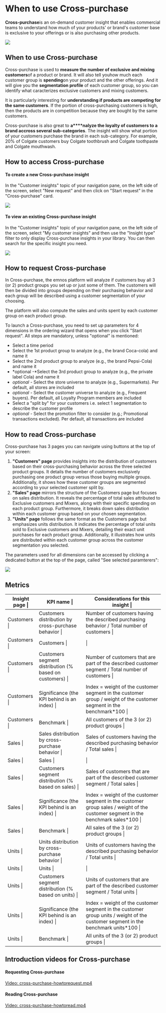 # When to use Cross-purchase

**Cross-purchase**is an on-demand customer insight that enables commercial teams to understand how much of your products' or brand's customer base is exclusive to your offerings or is also purchasing other products.

![](images/cross-purchase-output.png)

## When to use Cross-purchase

Cross-purchase is used to **measure the number of exclusive and mixing customers**of a product or brand. It will also tell youhow much each customer group is **spending**on your product and the other offerings. And it will give you the **segmentation profile** of each customer group, so you can identify what caracterizes exclusive customers and mixing customers.

It is particularly interesting for **understanding if products are competing for the same customers**. If the portion of cross-purchasing customers is high, then the products are in competition because they are bought by the same customers.

Cross-purchase is also great to **a****nalyze the loyalty of customers to a brand accross several sub-categories**. The insight will show what portion of your customers purchase the brand in each sub-category. For example, 20% of Colgate customers buy Colgate toothbrush and Colgate toothpaste and Colgate mouthwash.

## How to access Cross-purchase

#### To create a new Cross-purchase insight

In the "Customer insights" topic of your navigation pane, on the left side of the screen, select "New request" and then click on "Start request" in the "Cross-purchase" card.

![](images/1737644427740.png)

#### To view an existing Cross-purchase insight

In the "Customer insights" topic of your navigation pane, on the left side of the screen, select "My customer insights" and then use the "Insight type" filter to only display Cross-purchase insights in your library. You can then search for the specific insight you need.

![](images/1737731895218.png)

## How to request Cross-purchase

In Cross-purchase, the emnos platform will analyze if customers buy all 3 (or 2) product groups you set up or just some of them. The customers will then be divided into groups depending on their purchasing behavior and each group will be described using a customer segmentation of your choosing.

The platform will also compute the sales and units spent by each customer group on each product group.

To launch a Cross-purchase, you need to set up parameters for 4 dimensions in the ordering wizard that opens when you click "Start request". All steps are mandatory, unless "optional" is mentioned:

* Select a time period
* Select the 1st product group to analyze (e.g., the brand Coca-cola) and name it
* Select the 2nd product group to analyze (e.g., the brand Pepsi-Cola) and name it
* *optional -*Select the 3rd product group to analyze (e.g., the private label Cola) and name it
* *optional* - Select the store universe to analyze (e.g., Supermarkets). Per default, all stores are included
* *optional* - Select the customer universe to analyze (e.g., Frequent buyers). Per default, all Loyalty Program members are included
* Select a "split by" for your customers i.e. select 1 segmentation to describe the customer profile
* *optional* - Select the promotion filter to consider (e.g.; Promotional transactions excluded). Per default, all transactions are included

## How to read Cross-purchase

Cross-purchase has 3 pages you can navigate using buttons at the top of your screen:

1. **"Customers" page** provides insights into the distribution of customers based on their cross-purchasing behavior across the three selected product groups. It details the number of customers exclusively purchasing one product group versus those buying multiple groups. Additionally, it shows how these customer groups are segmented according to your selected customer split by.
2. **"Sales" page** mirrors the structure of the Customers page but focuses on sales distribution. It reveals the percentage of total sales attributed to Exclusive customers and Mixers, along with their specific spending on each product group. Furthermore, it breaks down sales distribution within each customer group based on your chosen segmentation.
3. **"Units" page** follows the same format as the Customers page but emphasizes units distribution. It indicates the percentage of total units sold to Exclusive customers and Mixers, detailing their exact unit purchases for each product group. Additionally, it illustrates how units are distributed within each customer group across the customer segmentation you selected.

The parameters used for all dimensions can be accessed by clicking a dedicated button at the top of the page, called "See selected paramterers":

![](images/1742315765388.png)

## Metrics

| Insight page \| | KPI name \| | Considerations for this insight \| |
| --- | --- | --- |
| Customers \| | Customers distribution by cross-purchase behavior \| | Number of customers having the described purchasing behavior / Total number of customers \| |
| Customers \| | Customers \| | \| |
| Customers \| | Customers segment distribution (% based on customers) \| | Number of customers that are part of the described customer segment / Total number of customers \| |
| Customers \| | Significance (the KPI behind is an index) \| | Index = weight of the customer segment in the customer group / weight of the customer segment in the benchmark\*100 \| |
| Customers \| | Benchmark \| | All customers of the 3 (or 2) product groups \| |
| Sales \| | Sales distribution by cross-purchase behavior \| | Sales of customers having the described purchasing behavior / Total sales \| |
| Sales \| | Sales \| | \| |
| Sales \| | Customers segment distribution (% based on sales) \| | Sales of customers that are part of the described customer segment / Total sales \| |
| Sales \| | Significance (the KPI behind is an index) \| | Index = weight of the customer segment in the customer group sales / weight of the customer segment in the benchmark sales\*100 \| |
| Sales \| | Benchmark \| | All sales of the 3 (or 2) product groups \| |
| Units \| | Units distribution by cross-purchase behavior \| | Units of customers having the described purchasing behavior / Total units \| |
| Units \| | Units \| | \| |
| Units \| | Customers segment distribution (% based on units) \| | Units of customers that are part of the described customer segment / Total units \| |
| Units \| | Significance (the KPI behind is an index) \| | Index = weight of the customer segment in the customer group units / weight of the customer segment in the benchmark units\*100 \| |
| Units \| | Benchmark \| | All units of the 3 (or 2) product groups \| |

## Introduction videos for Cross-purchase

#### Requesting Cross-purchase

[Video: cross-purchase-howtorequest.mp4](videos/cross-purchase-howtorequest.mp4)

#### Reading Cross-purchase

[Video: cross-purchase-howtoread.mp4](videos/cross-purchase-howtoread.mp4)

